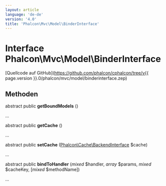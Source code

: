 ```yaml
---
layout: article
language: 'de-de'
version: '4.0'
title: 'Phalcon\Mvc\Model\BinderInterface'
---
```

# Interface **Phalcon\Mvc\Model\BinderInterface**

[Quellcode auf GitHub](https://github.com/phalcon/cphalcon/tree/v{{ page.version }}.0/phalcon/mvc/model/binderinterface.zep)

## Methoden

abstract public **getBoundModels** ()

...

abstract public **getCache** ()

...

abstract public **setCache** ([Phalcon\Cache\BackendInterface](Phalcon_Cache_BackendInterface) $cache)

...

abstract public **bindToHandler** (*mixed* $handler, *array* $params, *mixed* $cacheKey, [*mixed* $methodName])

...